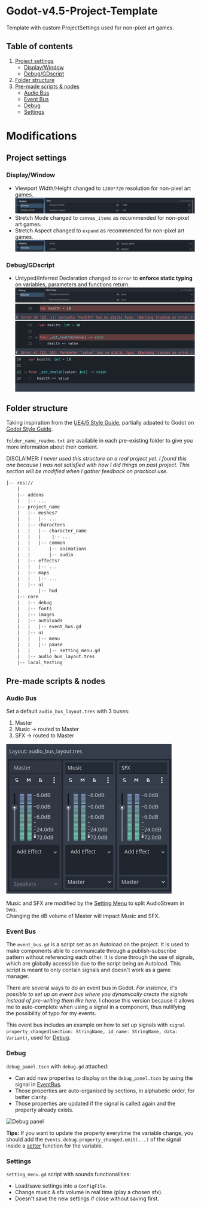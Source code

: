 # Godot-v4.5-Project-Template
Template with custom ProjectSettings used for non-pixel art games.
## Table of contents
1. [Project settings](#project-settings)
    - [Display/Window](#displaywindow)
    - [Debug/GDscript](#debuggdscript)
2. [Folder structure](#folder-structure)
3. [Pre-made scripts & nodes](#pre-made-scripts--nodes)
    - [Audio Bus](#audio-bus)
    - [Event Bus](#event-bus)
    - [Debug](#debug)
    - [Settings](#settings)
# Modifications
## Project settings
### Display/Window
- Viewport Width/Height changed to ```1280*720``` resolution for non-pixel art games. ![Viewport Width/Height settings](/.github/images/display_window_01.jpg)
- Stretch Mode changed to ```canvas_items``` as recommended for non-pixel art games.
- Stretch Aspect changed to ```expand``` as recommended for non-pixel art games. ![Stretch Mode/Aspect settings](/.github/images/display_window_02.jpg)
### Debug/GDscript
- Untyped/Inferred Declaration changed to ```Error``` to **enforce static typing** on variables, parameters and functions return. ![Untyped/Inferred Declaration settings](/.github/images/debug_gdscript_01.jpg) ![Untyped variable](/.github/images/debug_gdscript_example_01.jpg) ![Untyped parameter](/.github/images/debug_gdscript_example_02.jpg) ![All typed](/.github/images/debug_gdscript_example_03.jpg)
## Folder structure
Taking inspiration from the [UE4/5 Style Guide](https://github.com/Allar/ue5-style-guide?tab=readme-ov-file#2-content-directory-structure), partially adpated to Godot on [Godot Style Guide](https://github.com/bakneko/godot-style-guide?tab=readme-ov-file#3-directory).

```folder_name_readme.txt``` are available in each pre-existing folder to give you more information about their content.  

DISCLAIMER: _I never used this structure on a real project yet. I found this one because I was not satisfied with how I did things on past project. This section will be modified when I gather feedback on practical use._
``` plain-text
|-- res://
    |
    |-- addons
    |   |-- ...
    |-- project_name
    |   |-- meshes?
    |   |   |-- ...
    |   |-- characters
    |   |   |-- character_name
    |   |   |    |-- ...
    |   |   |-- common
    |   |       |-- animations
    |   |       |-- audio
    |   |-- effects?
    |   |   |-- ...
    |   |-- maps
    |   |   |-- ...
    |   |-- ui
    |       |-- hud
    |-- core
    |   |-- debug
    |   |-- fonts
    |   |-- images
    |   |-- autoloads
    |   |   |-- event_bus.gd
    |   |-- ui
    |   |   |-- menu
    |   |   |-- pause
    |   |       |-- setting_menu.gd
    |   |-- audio_bus_layout.tres
    |-- local_testing
```
## Pre-made scripts & nodes
### Audio Bus
Set a default ```audio_bus_layout.tres``` with 3 buses:
1. Master
2. Music → routed to Master
3. SFX → routed to Master

![Audio bus](/.github/images/audio_bus_01.jpg)

Music and SFX are modified by the [Setting Menu](#settings) to split AudioStream in two.  
Changing the dB volume of Master will impact Music and SFX.
### Event Bus
The ```event_bus.gd``` is a script set as an Autoload on the project. It is used to make components able to communicate through a publish-subscribe pattern without referencing each other.
It is done through the use of signals, which are globally accessible due to the script being an Autoload. This script is meant to only contain signals and doesn't work as a game manager.  

There are several ways to do an event bus in Godot. _For instance, it's possible to set up an event bus where you dynamically create the signals instead of pre-writing them like here._
I choose this version because it allows me to auto-complete when using a signal in a component, thus nullifying the possibility of typo for my events.

This event bus includes an example on how to set up signals with ```signal property_changed(section: StringName, id_name: StringName, data: Variant)```, used for [Debug](#debug).
### Debug
```debug_panel.tscn``` with ```debug.gd``` attached:
- Can add new properties to display on the ```debug_panel.tscn``` by using the signal in [EventBus](#event-bus).
- Those properties are auto-organised by sections, in alphabetic order, for better clarity.
- Those properties are updated if the signal is called again and the property already exists.

![Debug panel](/.github/images/debug_panel_example_02.jpg)

**Tips:** If you want to update the property everytime the variable change, you should add the ```Events.debug.property_changed.emit(...)``` of the signal inside a [setter](https://docs.godotengine.org/en/stable/tutorials/scripting/gdscript/gdscript_basics.html#properties-setters-and-getters) function for the variable.
### Settings
```setting_menu.gd``` script with sounds functionalities:
- Load/save settings into a ```ConfigFile```.
- Change music & sfx volume in real time (play a chosen sfx).
- Doesn't save the new settings if close without saving first.
